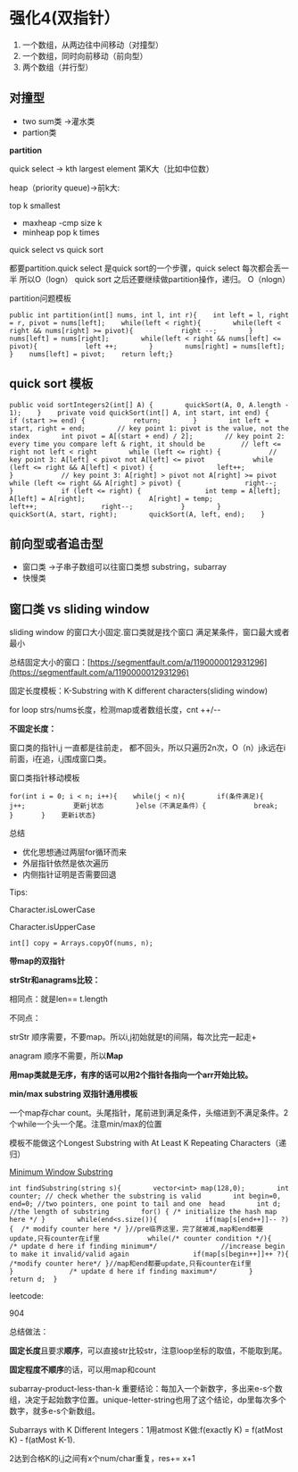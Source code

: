 # 强化4\(双指针）

1. 一个数组，从两边往中间移动（对撞型）
2. 一个数组，同时向前移动（前向型）
3. 两个数组（并行型）

## 对撞型

* two sum类 -&gt;灌水类
* partion类

**partition** 

quick select -&gt; kth largest element 第K大（比如中位数）

heap（priority queue\)-&gt;前k大:

top k smallest

* maxheap -cmp size k
* minheap pop k times

quick select vs quick sort

都要partition.quick select 是quick sort的一个步骤，quick select 每次都会丢一半 所以O（logn） quick sort 之后还要继续做partition操作，递归。 O（nlogn）

partition问题模板

```text
public int partition(int[] nums, int l, int r){    int left = l, right = r, pivot = nums[left];    while(left < right){        while(left < right && nums[right] >= pivot){            right --;        }        nums[left] = nums[right];        while(left < right && nums[left] <= pivot){            left ++;        }        nums[right] = nums[left];    }    nums[left] = pivot;    return left;}
```

## quick sort 模板

```text
public void sortIntegers2(int[] A) {        quickSort(A, 0, A.length - 1);    }    private void quickSort(int[] A, int start, int end) {        if (start >= end) {            return;        }        int left = start, right = end;        // key point 1: pivot is the value, not the index        int pivot = A[(start + end) / 2];        // key point 2: every time you compare left & right, it should be         // left <= right not left < right        while (left <= right) {            // key point 3: A[left] < pivot not A[left] <= pivot            while (left <= right && A[left] < pivot) {                left++;            }            // key point 3: A[right] > pivot not A[right] >= pivot            while (left <= right && A[right] > pivot) {                right--;            }            if (left <= right) {                int temp = A[left];                A[left] = A[right];                A[right] = temp;                left++;                right--;            }        }        quickSort(A, start, right);        quickSort(A, left, end);    }
```

## 前向型或者追击型

* 窗口类 -&gt;子串子数组可以往窗口类想 substring，subarray
* 快慢类

## 窗口类 vs sliding window

sliding window 的窗口大小固定.窗口类就是找个窗口 满足某条件，窗口最大或者最小

总结固定大小的窗口：[https://segmentfault.com/a/1190000012931296](https://segmentfault.com/a/1190000012931296)

固定长度模板：K-Substring with K different characters\(sliding window\)

for loop strs/nums长度，检测map或者数组长度，cnt ++/--

**不固定长度：**

窗口类的指针i,j 一直都是往前走， 都不回头，所以只遍历2n次，O（n）j永远在i前面，i在追，i,j围成窗口类。

窗口类指针移动模板

```text
for(int i = 0; i < n; i++){    while(j < n){        if(条件满足){            j++;            更新j状态        }else（不满足条件）{            break;        }       }    更新i状态}
```

总结

* 优化思想通过两层for循环而来
* 外层指针依然是依次遍历
* 内侧指针证明是否需要回退

Tips:

Character.isLowerCase

Character.isUpperCase

```text
int[] copy = Arrays.copyOf(nums, n);
```

**带map的双指针**

**strStr和anagrams比较：**

相同点：就是len== t.length

不同点：

strStr 顺序需要，不要map。所以i,j初始就是t的间隔，每次比完一起走+

anagram 顺序不需要，所以**Map**

**用map类就是无序，有序的话可以用2个指针各指向一个arr开始比较。**

**min/max substring 双指针通用模板**

一个map存char count。头尾指针，尾前进到满足条件，头缩进到不满足条件。2个while一个头一个尾。注意min/max的位置

模板不能做这个Longest Substring with At Least K Repeating Characters（递归）

[Minimum Window Substring](https://leetcode.com/problems/minimum-window-substring/)

```text
int findSubstring(string s){        vector<int> map(128,0);        int counter; // check whether the substring is valid        int begin=0, end=0; //two pointers, one point to tail and one  head        int d; //the length of substring        for() { /* initialize the hash map here */ }        while(end<s.size()){            if(map[s[end++]]-- ?){  /* modify counter here */ }//pre临界这里，完了就被减,map和end都要update,只有counter在if里            while(/* counter condition */){                  /* update d here if finding minimum*/                //increase begin to make it invalid/valid again                if(map[s[begin++]]++ ?){ /*modify counter here*/ }//map和end都要update,只有counter在if里            }              /* update d here if finding maximum*/        }        return d;  }
```

leetcode:

904

总结做法：

**固定长度**且要求**顺序**，可以直接str比较str，注意loop坐标的取值，不能取到尾。

**固定程度不顺序**的话，可以用map和count

subarray-product-less-than-k 重要结论：每加入一个新数字，多出来e-s个数组，决定于起始数字位置。unique-letter-string也用了这个结论，dp里每次多个数字，就多e-s个新数组。

Subarrays with K Different Integers：1用atmost K做:f\(exactly K\) = f\(atMost K\) - f\(atMost K-1\).

2达到合格K的i,j之间有x个num/char重复，res+= x+1

